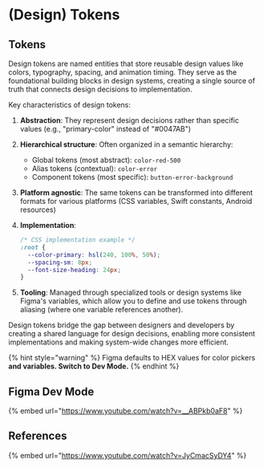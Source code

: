 # (Design) Tokens

## Tokens

Design tokens are named entities that store reusable design values like colors, typography, spacing, and animation timing. They serve as the foundational building blocks in design systems, creating a single source of truth that connects design decisions to implementation.

Key characteristics of design tokens:

1. **Abstraction**: They represent design decisions rather than specific values (e.g., "primary-color" instead of "#0047AB")
2. **Hierarchical structure**: Often organized in a semantic hierarchy:
   * Global tokens (most abstract): `color-red-500`
   * Alias tokens (contextual): `color-error`
   * Component tokens (most specific): `button-error-background`
3. **Platform agnostic**: The same tokens can be transformed into different formats for various platforms (CSS variables, Swift constants, Android resources)
4.  **Implementation**:

    ```css
    /* CSS implementation example */
    :root {
      --color-primary: hsl(240, 100%, 50%);
      --spacing-sm: 8px;
      --font-size-heading: 24px;
    }
    ```
5. **Tooling**: Managed through specialized tools or design systems like Figma's variables, which allow you to define and use tokens through aliasing (where one variable references another).

Design tokens bridge the gap between designers and developers by creating a shared language for design decisions, enabling more consistent implementations and making system-wide changes more efficient.

{% hint style="warning" %}
Figma defaults to HEX values for color pickers **and variables. Switch to Dev Mode.**
{% endhint %}

## Figma Dev Mode

{% embed url="https://www.youtube.com/watch?v=__ABPkb0aF8" %}

## References

{% embed url="https://www.youtube.com/watch?v=JyCmacSyDY4" %}
